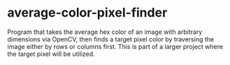# average-color-pixel-finder
Program that takes the average hex color of an image with arbitrary dimensions via OpenCV, then finds a target pixel color by traversing the image either by rows or columns first. This is part of a larger project where the target pixel will be utilized.
